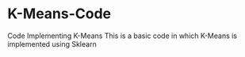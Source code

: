 # K-Means-Code
Code Implementing K-Means
This is a basic code in which K-Means is implemented using Sklearn
